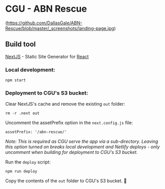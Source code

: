 # CGU - ABN Rescue


(https://github.com/DallasGale/ABN-Rescue/blob/master/_screenshots/landing-page.jpg)

## Build tool

[NextJS](https://nextjs.org) - Static Site Generator for [React](https://reactjs.org)

### Local development:
```
npm start
```

### Deployment to CGU's S3 bucket:

Clear NextJS's cache and remove the existing `out` folder:
```
rm -r .next out
```
Uncomment the assetPrefix option in the `next.config.js` file:  
```
assetPrefix: '/abn-rescue/'
```
_Note: This is required as CGU serve the app via a sub-directory.  Leaving this option turned on breaks local development and Netlify deploys - only uncomment when building for deployment to CGU's S3 bucket._

Run the `deploy` script: 
```
npm run deploy
```

Copy the contents of the `out` folder to CGU's S3 bucket.   🎉 
